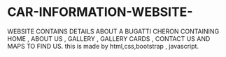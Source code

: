 # CAR-INFORMATION-WEBSITE-
WEBSITE CONTAINS DETAILS ABOUT A BUGATTI CHERON CONTAINING HOME , ABOUT US , GALLERY , GALLERY CARDS , CONTACT US AND MAPS TO FIND US. this is made by html,css,bootstrap , javascript. 
